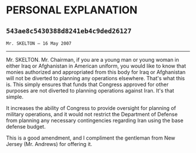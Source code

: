 # PERSONAL EXPLANATION
## `543ae8c5430388d8241eb4c9ded26127`
`Mr. SKELTON — 16 May 2007`

---


Mr. SKELTON. Mr. Chairman, if you are a young man or young woman in 
either Iraq or Afghanistan in American uniform, you would like to know 
that monies authorized and appropriated from this body for Iraq or 
Afghanistan will not be diverted to planning any operations elsewhere. 
That's what this is. This simply ensures that funds that Congress 
approved for other purposes are not diverted to planning operations 
against Iran. It's that simple.

It increases the ability of Congress to provide oversight for 
planning of military operations, and it would not restrict the 
Department of Defense from planning any necessary contingencies 
regarding Iran using the base defense budget.

This is a good amendment, and I compliment the gentleman from New 
Jersey (Mr. Andrews) for offering it.